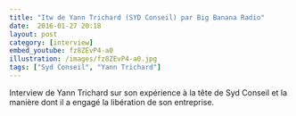 ```yaml
---
title: "Itw de Yann Trichard (SYD Conseil) par Big Banana Radio"
date:  2016-01-27 20:18
layout: post
category: [interview]
embed_youtube: fz8ZEvP4-a0
illustration: /images/fz8ZEvP4-a0.jpg
tags: ["Syd Conseil", "Yann Trichard"]
---
```




Interview de Yann Trichard sur son expérience à la tête de Syd Conseil et la manière dont il a engagé la libération de son entreprise.
